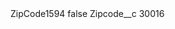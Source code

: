 <?xml version="1.0" encoding="UTF-8"?>
<CustomMetadata xmlns="http://soap.sforce.com/2006/04/metadata" xmlns:xsi="http://www.w3.org/2001/XMLSchema-instance" xmlns:xsd="http://www.w3.org/2001/XMLSchema">
    <label>ZipCode1594</label>
    <protected>false</protected>
    <values>
        <field>Zipcode__c</field>
        <value xsi:type="xsd:string">30016</value>
    </values>
</CustomMetadata>
